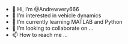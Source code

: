- 👋 Hi, I’m @Andrewvery666
- 👀 I’m interested in vehicle dynamics
- 🌱 I’m currently learning MATLAB and Python
- 💞️ I’m looking to collaborate on ...
- 📫 How to reach me ...

<!---
Andrewvery666/Andrewvery666 is a ✨ special ✨ repository because its `README.md` (this file) appears on your GitHub profile.
You can click the Preview link to take a look at your changes.
--->
